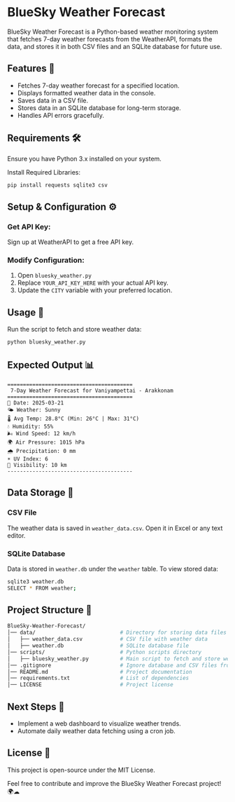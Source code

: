 # BlueSky Weather Forecast

BlueSky Weather Forecast is a Python-based weather monitoring system that fetches 7-day weather forecasts from the WeatherAPI, formats the data, and stores it in both CSV files and an SQLite database for future use.

## Features 🚀

- Fetches 7-day weather forecast for a specified location.
- Displays formatted weather data in the console.
- Saves data in a CSV file.
- Stores data in an SQLite database for long-term storage.
- Handles API errors gracefully.

## Requirements 🛠

Ensure you have Python 3.x installed on your system.

Install Required Libraries:

```bash
pip install requests sqlite3 csv
```

## Setup & Configuration ⚙

### Get API Key:

Sign up at WeatherAPI to get a free API key.

### Modify Configuration:

1. Open `bluesky_weather.py`
2. Replace `YOUR_API_KEY_HERE` with your actual API key.
3. Update the `CITY` variable with your preferred location.

## Usage 🚀

Run the script to fetch and store weather data:

```bash
python bluesky_weather.py
```

## Expected Output 📊

```
========================================
 7-Day Weather Forecast for Vaniyampettai - Arakkonam
========================================
📅 Date: 2025-03-21
🌤 Weather: Sunny
🌡 Avg Temp: 28.8°C (Min: 26°C | Max: 31°C)
💧 Humidity: 55%
🌬 Wind Speed: 12 km/h
🌍 Air Pressure: 1015 hPa
🌧 Precipitation: 0 mm
☀ UV Index: 6
🔭 Visibility: 10 km
----------------------------------------
```

## Data Storage 📂

### CSV File

The weather data is saved in `weather_data.csv`. Open it in Excel or any text editor.

### SQLite Database

Data is stored in `weather.db` under the `weather` table. To view stored data:

```bash
sqlite3 weather.db
SELECT * FROM weather;
```

## Project Structure 📂

```bash
BlueSky-Weather-Forecast/
│── data/                           # Directory for storing data files
│   ├── weather_data.csv            # CSV file with weather data
│   ├── weather.db                  # SQLite database file
│── scripts/                        # Python scripts directory
│   ├── bluesky_weather.py          # Main script to fetch and store weather data
│── .gitignore                      # Ignore database and CSV files from Git
│── README.md                       # Project documentation
│── requirements.txt                # List of dependencies
│── LICENSE                         # Project license
```

## Next Steps 🚀

- Implement a web dashboard to visualize weather trends.
- Automate daily weather data fetching using a cron job.

## License 📝

This project is open-source under the MIT License.

Feel free to contribute and improve the BlueSky Weather Forecast project! 🌍☁
